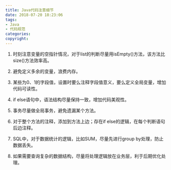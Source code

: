 ```yaml
---
title: Java代码注意细节
date: 2018-07-20 18:23:06
tags: 
- Java
- 代码规范
categories:
copyright:
---
```

1. 时刻注意变量的空指针情况，对于list的判断尽量用isEmpty()方法，该方法比size()方法效率高。
  
2. 避免定义多余的变量，浪费内存。
  
3. 某些为0、1的字段值，设置时要么注释字段值意义，要么定义全局变量，增加代码可读性。
  
4. if else语句中，语法结构尽量保持一致，增加代码美观性。
  
<!--more-->
  
5. 事务尽量做全局事务，避免遗漏某个方法。
  
6. 对于整个方法的注释，添加到方法上边；存在if else的逻辑，在每个判断语句后边注释。
  
7. SQL中，对于数据统计的逻辑，比如SUM，尽量先进行group by处理，防止数据丢失。
  
8. 如果需要查询复杂的数据结构，尽量将处理逻辑放在业务层，利于后期优化处理。